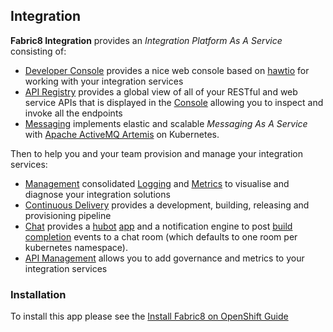 ## Integration

**Fabric8 Integration** provides an _Integration Platform As A Service_ consisting of:

* [Developer Console](console.html) provides a nice web console based on [hawtio](http://hawt.io/) for working with your integration services
* [API Registry](apiRegistry.html) provides a global view of all of your RESTful and web service APIs that is displayed in the [Console](console.html) allowing you to inspect and invoke all the endpoints
* [Messaging](fabric8MQ.html) implements elastic and scalable _Messaging As A Service_ with [Apache ActiveMQ Artemis](http://activemq.apache.org/artemis/) on Kubernetes.

Then to help you and your team provision and manage your integration services:

* [Management](management.html) consolidated [Logging](logging.html) and  [Metrics](metrics.html) to visualise and diagnose your integration solutions
* [Continuous Delivery](cdelivery.html) provides a development, building, releasing and provisioning pipeline
* [Chat](chat.html) provides a [hubot](https://hubot.github.com/) [app](apps.html) and a notification engine to post [build completion](builds.html) events to a chat room (which defaults to one room per kubernetes namespace).
* [API Management](apiManagement.md) allows you to add governance and metrics to your integration services

### Installation

To install this app please see the [Install Fabric8 on OpenShift Guide](getStarted/apps.html)
